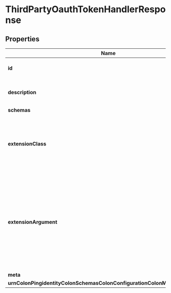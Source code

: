 

# ThirdPartyOauthTokenHandlerResponse


## Properties

| Name | Type | Description | Notes |
|------------ | ------------- | ------------- | -------------|
|**id** | **String** | Name of the OAuth Token Handler |  |
|**description** | **String** | A description for this OAuth Token Handler |  [optional] |
|**schemas** | **List&lt;EnumthirdPartyOauthTokenHandlerSchemaUrn&gt;** |  |  |
|**extensionClass** | **String** | The fully-qualified name of the Java class providing the logic for the Third Party OAuth Token Handler. |  |
|**extensionArgument** | **List&lt;String&gt;** | The set of arguments used to customize the behavior for the Third Party OAuth Token Handler. Each configuration property should be given in the form &#39;name&#x3D;value&#39;. |  [optional] |
|**meta** | [**MetaMeta**](MetaMeta.md) |  |  [optional] |
|**urnColonPingidentityColonSchemasColonConfigurationColonMessagesColon20** | [**MetaUrnPingidentitySchemasConfigurationMessages20**](MetaUrnPingidentitySchemasConfigurationMessages20.md) |  |  [optional] |



